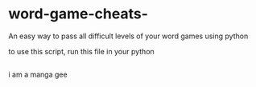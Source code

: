 # word-game-cheats-
An easy way to pass all difficult levels of your word games using python



to use this script, run this file in your python 
##
i am a manga gee